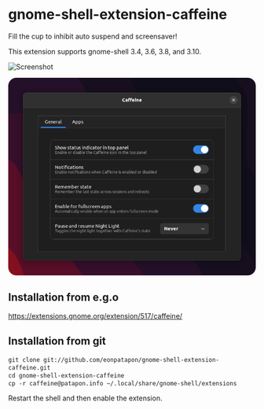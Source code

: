 # gnome-shell-extension-caffeine

Fill the cup to inhibit auto suspend and screensaver!

This extension supports gnome-shell 3.4, 3.6, 3.8, and 3.10.

![Screenshot](https://github.com/eonpatapon/gnome-shell-extension-caffeine/raw/master/screenshot.png)

![Preferences](https://github.com/eonpatapon/gnome-shell-extension-caffeine/raw/master/screenshot-prefs.png)

## Installation from e.g.o

https://extensions.gnome.org/extension/517/caffeine/

## Installation from git

    git clone git://github.com/eonpatapon/gnome-shell-extension-caffeine.git
    cd gnome-shell-extension-caffeine
    cp -r caffeine@patapon.info ~/.local/share/gnome-shell/extensions

Restart the shell and then enable the extension.
